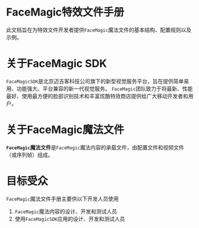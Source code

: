 # FaceMagic特效文件手册

此文档旨在为特效文件开发者提供`FaceMagic`魔法文件的基本结构、配置规则以及示例。
# 关于FaceMagic SDK
`FaceMagicSDK`是北京迈吉客科技公司旗下的新型视觉服务平台，旨在提供简单易用、功能强大、平台兼容的新一代视觉服务。
`FaceMagic`团队致力于将最新、性能最好、使用最方便的脸部识别技术和丰富炫酷特效商店提供给广大移动开发者和用户。
# 关于FaceMagic魔法文件
**`FaceMagic`魔法文件**是`FaceMagic`魔法内容的承载文件，由配置文件和视频文件（或序列帧）组成。
# 目标受众

`FaceMagic`魔法文件手册主要供以下开发人员使用
1. `FaceMagic`魔法内容的设计、开发和测试人员
1. 使用`FaceMagicSDK`应用的设计、开发和测试人员



